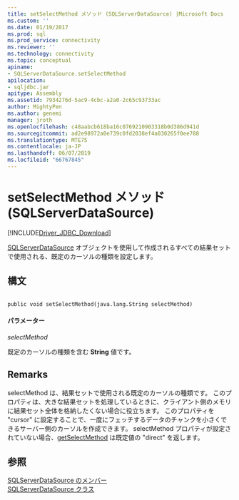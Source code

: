 ```yaml
---
title: setSelectMethod メソッド (SQLServerDataSource) |Microsoft Docs
ms.custom: ''
ms.date: 01/19/2017
ms.prod: sql
ms.prod_service: connectivity
ms.reviewer: ''
ms.technology: connectivity
ms.topic: conceptual
apiname:
- SQLServerDataSource.setSelectMethod
apilocation:
- sqljdbc.jar
apitype: Assembly
ms.assetid: 7934276d-5ac9-4cbc-a2a0-2c65c93733ac
author: MightyPen
ms.author: genemi
manager: jroth
ms.openlocfilehash: c48aabcb618ba16c0769210903318b0d386d941d
ms.sourcegitcommit: ad2e98972a0e739c0fd2038ef4a030265f0ee788
ms.translationtype: MTE75
ms.contentlocale: ja-JP
ms.lasthandoff: 06/07/2019
ms.locfileid: "66767845"
---
```

# <a name="setselectmethod-method-sqlserverdatasource"></a>setSelectMethod メソッド (SQLServerDataSource)
[!INCLUDE[Driver_JDBC_Download](../../../includes/driver_jdbc_download.md)]

  [SQLServerDataSource](../../../connect/jdbc/reference/sqlserverdatasource-class.md) オブジェクトを使用して作成されるすべての結果セットで使用される、既定のカーソルの種類を設定します。  
  
## <a name="syntax"></a>構文  
  
```  
  
public void setSelectMethod(java.lang.String selectMethod)  
```  
  
#### <a name="parameters"></a>パラメーター  
 *selectMethod*  
  
 既定のカーソルの種類を含む **String** 値です。  
  
## <a name="remarks"></a>Remarks  
 selectMethod は、結果セットで使用される既定のカーソルの種類です。 このプロパティは、大きな結果セットを処理しているときに、クライアント側のメモリに結果セット全体を格納したくない場合に役立ちます。 このプロパティを "cursor" に設定することで、一度にフェッチするデータのチャンクを小さくできるサーバー側のカーソルを作成できます。 selectMethod プロパティが設定されていない場合、[getSelectMethod](../../../connect/jdbc/reference/getselectmethod-method-sqlserverdatasource.md) は既定値の "direct" を返します。  
  
## <a name="see-also"></a>参照  
 [SQLServerDataSource のメンバー](../../../connect/jdbc/reference/sqlserverdatasource-members.md)   
 [SQLServerDataSource クラス](../../../connect/jdbc/reference/sqlserverdatasource-class.md)  
  
  
